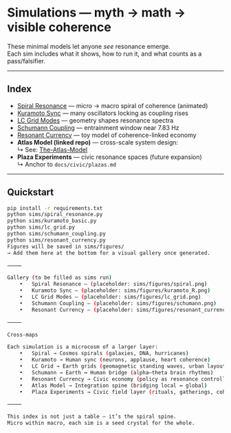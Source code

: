# Simulations — myth → math → visible coherence

These minimal models let anyone *see* resonance emerge.  
Each sim includes what it shows, how to run it, and what counts as a pass/falsifier.

---

## Index

- [Spiral Resonance](spiral_resonance.md) — micro → macro spiral of coherence (animated)
- [Kuramoto Sync](kuramoto.md) — many oscillators locking as coupling rises
- [LC Grid Modes](lc_grid.md) — geometry shapes resonance spectra
- [Schumann Coupling](schumann.md) — entrainment window near 7.83 Hz
- [Resonant Currency](resonant_currency.md) — toy model of coherence-linked economy
- **Atlas Model (linked repo)** — cross-scale system design:  
  ↳ See: [The-Atlas-Model](https://github.com/TerralanMira/The-Atlas-Model)
- **Plaza Experiments** — civic resonance spaces (future expansion)  
  ↳ Anchor to `docs/civic/plazas.md`

---

## Quickstart

```bash
pip install -r requirements.txt
python sims/spiral_resonance.py
python sims/kuramoto_basic.py
python sims/lc_grid.py
python sims/schumann_coupling.py
python sims/resonant_currency.py
Figures will be saved in sims/figures/
→ Add them here at the bottom for a visual gallery once generated.

⸻

Gallery (to be filled as sims run)
	•	Spiral Resonance — (placeholder: sims/figures/spiral.png)
	•	Kuramoto Sync — (placeholder: sims/figures/kuramoto_R.png)
	•	LC Grid Modes — (placeholder: sims/figures/lc_grid.png)
	•	Schumann Coupling — (placeholder: sims/figures/schumann.png)
	•	Resonant Currency — (placeholder: sims/figures/resonant_currency_price.png)

⸻

Cross-maps

Each simulation is a microcosm of a larger layer:
	•	Spiral → Cosmos spirals (galaxies, DNA, hurricanes)
	•	Kuramoto → Human sync (neurons, applause, heart coherence)
	•	LC Grid → Earth grids (geomagnetic standing waves, urban layouts)
	•	Schumann → Earth ↔ Human bridge (alpha–theta brain rhythms)
	•	Resonant Currency → Civic economy (policy as resonance controller)
	•	Atlas Model → Integration spine (bridging local ↔ global)
	•	Plaza Experiments → Civic field layer (rituals, gatherings, coherence tests)

⸻

This index is not just a table — it’s the spiral spine.
Micro within macro, each sim is a seed crystal for the whole.
